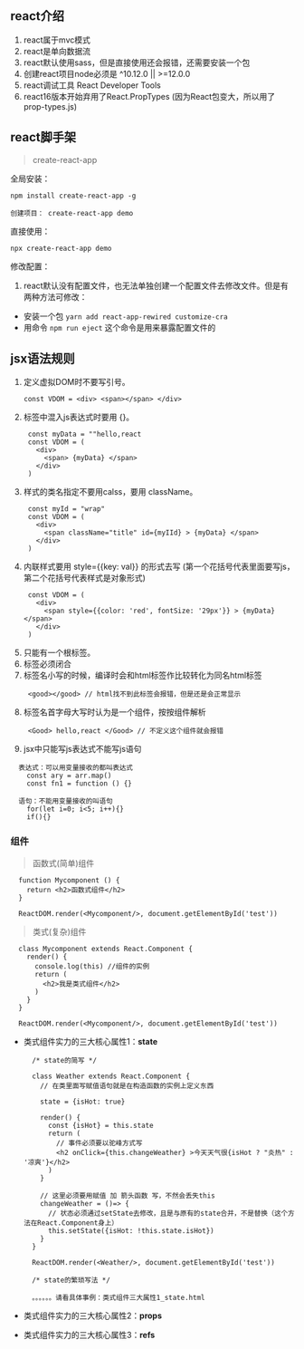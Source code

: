 ## react介绍
1. react属于mvc模式
2. react是单向数据流
3. react默认使用sass，但是直接使用还会报错，还需要安装一个包
4. 创建react项目node必须是  ^10.12.0 || >=12.0.0
5. react调试工具 React Developer Tools
6. react16版本开始弃用了React.PropTypes  (因为React包变大，所以用了prop-types.js)

## react脚手架
> create-react-app

全局安装：
```
npm install create-react-app -g

创建项目： create-react-app demo
```

直接使用：
```
npx create-react-app demo
```

修改配置：
1. react默认没有配置文件，也无法单独创建一个配置文件去修改文件。但是有两种方法可修改：
  - 安装一个包 `yarn add react-app-rewired customize-cra`
  - 用命令 `npm run eject` 这个命令是用来暴露配置文件的  


## jsx语法规则
1. 定义虚拟DOM时不要写引号。
   ```
   const VDOM = <div> <span></span> </div>
   ```
2. 标签中混入js表达式时要用 {}。
   ```
    const myData = ""hello,react
    const VDOM = (
      <div>
        <span> {myData} </span>
      </div>
    )
   ```
3. 样式的类名指定不要用calss，要用 className。
   ```
    const myId = "wrap"
    const VDOM = (
      <div>
        <span className="title" id={myIId} > {myData} </span>
      </div>
    )
   ```
4. 内联样式要用 style={{key: val}} 的形式去写 (第一个花括号代表里面要写js，第二个花括号代表样式是对象形式)
   ```
    const VDOM = (
      <div>
        <span style={{color: 'red', fontSize: '29px'}} > {myData} </span>
      </div>
    )
   ```
5. 只能有一个根标签。
6. 标签必须闭合
7. 标签名小写的时候，编译时会和html标签作比较转化为同名html标签
   ```
    <good></good> // html找不到此标签会报错，但是还是会正常显示
   ```
8. 标签名首字母大写时认为是一个组件，按按组件解析
   ```
    <Good> hello,react </Good> // 不定义这个组件就会报错
   ```
9. jsx中只能写js表达式不能写js语句
  ```
    表达式：可以用变量接收的都叫表达式
      const ary = arr.map()
      const fn1 = function () {}

    语句：不能用变量接收的叫语句
      for(let i=0; i<5; i++){}
      if(){}
  ```  

### 组件
>函数式(简单)组件  
```
  function Mycomponent () {
    return <h2>函数式组件</h2>
  }

  ReactDOM.render(<Mycomponent/>, document.getElementById('test'))
```

>类式(复杂)组件  
```
  class Mycomponent extends React.Component {
    render() {
      console.log(this) //组件的实例
      return (
        <h2>我是类式组件</h2>
      )
    }
  }

  ReactDOM.render(<Mycomponent/>, document.getElementById('test'))
```
- 类式组件实力的三大核心属性1：**state**
  ```
    /* state的简写 */

    class Weather extends React.Component {
      // 在类里面写赋值语句就是在构造函数的实例上定义东西
      
      state = {isHot: true}

      render() {
        const {isHot} = this.state
        return (
          // 事件必须要以驼峰方式写
          <h2 onClick={this.changeWeather} >今天天气很{isHot ? "炎热" : '凉爽'}</h2>
        )
      }

      // 这里必须要用赋值 加 箭头函数 写，不然会丢失this
      changeWeather = ()=> {
        // 状态必须通过setState去修改，且是与原有的state合并，不是替换（这个方法在React.Component身上）
        this.setState({isHot: !this.state.isHot})
      }
    }

    ReactDOM.render(<Weather/>, document.getElementById('test'))

    /* state的繁琐写法 */

    。。。。。。请看具体事例：类式组件三大属性1_state.html

  ```
- 类式组件实力的三大核心属性2：**props**
  
- 类式组件实力的三大核心属性3：**refs**
  
  


